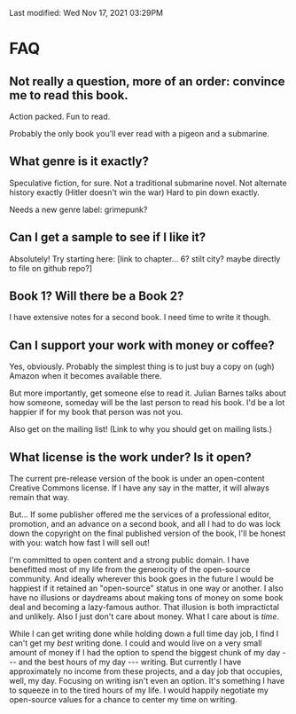 Last modified: Wed Nov 17, 2021  03:29PM


# FAQ


## Not really a question, more of an order: convince me to read this book.
Action packed. Fun to read.

Probably the only book you'll ever read with a pigeon and a submarine.


## What genre is it exactly?
Speculative fiction, for sure.
Not a traditional submarine novel.
Not alternate history exactly (Hitler doesn't win the war)
Hard to pin down exactly.

Needs a new genre label: grimepunk?


## Can I get a sample to see if I like it?
Absolutely! Try starting here: [link to chapter... 6? stilt city? maybe directly to file on github repo?]


## Book 1? Will there be a Book 2?
I have extensive notes for a second book.
I need time to write it though.


## Can I support your work with money or coffee?
Yes, obviously. Probably the simplest thing is to just buy a copy on (ugh) Amazon when it becomes available there.

But more importantly, get someone else to read it. Julian Barnes talks about how someone, someday will be the last person to read his book. I'd be a lot happier if for my book that person was not you.

Also get on the mailing list! (Link to why you should get on mailing lists.)


## What license is the work under? Is it open?
The current pre-release version of the book is under an open-content Creative Commons license.
If I have any say in the matter, it will always remain that way.

But... If some publisher offered me the services of a professional editor, promotion, and an advance on a second book, and all I had to do was lock down the copyright on the final published version of the book, I'll be honest with you: watch how fast I will sell out!

I'm committed to open content and a strong public domain. I have benefitted most of my life from the generocity of the open-source community. And ideally wherever this book goes in the future I would be happiest if it retained an "open-source" status in one way or another. I also have no illusions or daydreams about making tons of money on some book deal and becoming a lazy-famous author. That illusion is both impractictal and unlikely. Also I just don't care about money. What I care about is _time_.

While I can get writing done while holding down a full time day job, I find I can't get my _best_ writing done. I could and would live on a very small amount of money if I had the option to spend the biggest chunk of my day --- and the best hours of my day --- writing. But currently I have approximately no income from these projects, and a day job that occupies, well, my day. Focusing on writing isn't even an option. It's something I have to squeeze in to the tired hours of my life. I would happily negotiate my open-source values for a chance to center my time on writing.





